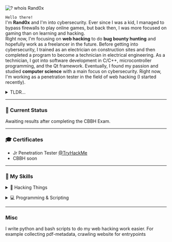 <img src="https://readme-typing-svg.demolab.com?font=Fira+Code&duration=3200&pause=2000&color=C38936&center=false&vCenter=true&width=435&lines=%24+whois+Rand0x" alt="? whois Rand0x" />

`Hello there!` <br>I'm **Rand0x** and I'm into cybersecurity. Ever since I was a kid, I managed to bypass firewalls to play online games, but back then, I was more focused on gaming than on learning and hacking.<br>
Right now, I'm focusing on **web hacking** to do **bug bounty hunting** and hopefully work as a freelancer in the future. Before getting into cybersecurity, I trained as an electrician on construction sites and then completed a program to become a technician in electrical engineering. As a technician, I got into software development in C/C++, microcontroller programming, and the Qt framework. Eventually, I found my passion and studied **computer science** with a main focus on cybersecurity. Right now, I'm working as a penetration tester in the field of web hacking (I started recently).

<details>
  <summary>TLDR...</summary>
  
- **Location**: Germany
- **Penetration Tester in Web Hacking**
- Learning **Web Hacking** (still), **Bug Bounty Hunting** and **Social Engineering**

</details>

---

### 🗿 Current Status
Awaiting results after completing the CBBH Exam.

---

### 🎓 Certificates
- Jr Penetration Tester <a href="https://tryhackme.com/r/path/outline/jrpenetrationtester">@TryHackMe</a>
- CBBH soon

---

### 🪼 My Skills
<details>
  <summary>🧨 Hacking Things</summary><br>
  
- Burp Suite Pro & Enterprise
- Metasploit
- Google
- ParrotOS
- gobuster
- dirsearch
- FFuF
- dig, dnsenum
- sqlmap
- hydra
- nmap

<br></details>
<details><summary>💻 Programming & Scripting</summary><br>

- C/C++
- C#
- MQL4/5 (like C++)
- Java
- Bash
- Python
- JavaScript + HTML, CSS
- SQL
- PHP
- Ruby
<br></details>

---

### Misc
I write python and bash scripts to do my web hacking work easier. For example collecting pdf-metadata, crawling website for entrypoints

